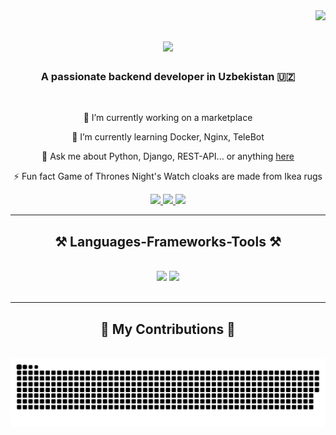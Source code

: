 <img align="right" src="https://visitor-badge.laobi.icu/badge?page_id=Zaynobiddin33.Zaynobiddin33" />

<h1 align="center">
    <img src="https://readme-typing-svg.herokuapp.com/?font=Righteous&size=35&center=true&vCenter=true&width=500&height=70&duration=4000&lines=Hi+There!+👋;+I'm+Zaynobiddin!;" />
</h1>

<h3 align="center">A passionate backend developer in Uzbekistan 🇺🇿</h3>

<br/>

<div align="center">
 
 🔭 I’m currently working on a marketplace
 
 🌱 I’m currently learning Docker, Nginx, TeleBot

💬 Ask me about Python, Django, REST-API... or anything [here](https://github.com/Zaynobiddin33/Zaynobiddin33/is\\sues)

⚡️ Fun fact Game of Thrones Night's Watch cloaks are made from Ikea rugs

 </div>
 
<div align="center"> 
  <a href="mailto:zaynobiddinshaxobiddinov9999@gmail.com">
    <img src="https://img.shields.io/badge/Gmail-333333?style=for-the-badge&logo=gmail&logoColor=red" />
  </a>
  <a href="https://www.linkedin.com/in/zaynobiddin-shoxobiddinov-20b3502b8/" target="_blank">
    <img src="https://img.shields.io/badge/LinkedIn-0077B5?style=for-the-badge&logo=linkedin&logoColor=white" target="_blank" />
  </a>
  <a href="https://Zaynobiddin33.github.io" target="_blank">
     <img src="https://img.shields.io/badge/Portfolio-FF5722?style=for-the-badge&logo=todoist&logoColor=white" target="_blank" /> <!-- sqlite, safari, google-chrome are other good icon options -->
  </a>
</div>

 <hr/>
 
<h2 align="center">⚒ Languages-Frameworks-Tools ⚒</h2>
<br/>
<div align="center">
    <img src="https://skillicons.dev/icons?i=python,django,postgresql," />
    <img src="https://skillicons.dev/icons?i=html,css,bootstrap,git,github" /><br>
</div>

<br/>
<hr/>

<div align="center">
  <h2>🐍 My Contributions 🐍</h2>
  <br>
  <img alt="snake eating my contributions" src="https://raw.githubusercontent.com/Zaynobiddin33/Zaynobiddin33/output/github-contribution-grid-snake.svg" />
  
  <br/><br/><br/>
</div>
